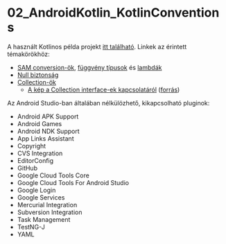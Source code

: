 # 02_AndroidKotlin_KotlinConventions


A használt Kotlinos példa projekt [itt található](/KotlinDemos/). Linkek az érintett témakörökhöz:

- [SAM conversion-ök](https://kotlinlang.org/docs/reference/java-interop.html#sam-conversions), [függvény típusok](https://kotlinlang.org/docs/reference/lambdas.html#function-types) és [lambdák](https://kotlinlang.org/docs/reference/lambdas.html#lambda-expressions-and-anonymous-functions)
- [Null biztonság](https://kotlinlang.org/docs/reference/null-safety.html)
- [Collection-ök ](https://kotlinlang.org/docs/reference/collections.html)
  - [A kép a Collection interface-ek kapcsolatáról](https://cdn-images-1.medium.com/max/723/1*ESQLaTW4nDxgMvMeSZk0mg.png)  ([forrás](https://www.runtastic.com/blog/en/kotlin-collections-inside-part-1/?utm_content=read_more_link&utm_source=runtastic&utm_medium=medium.com&utm_campaign=medium.com_post))

Az Android Studio-ban általában nélkülözhető, kikapcsolható pluginok:
- Android APK Support
- Android Games
- Android NDK Support
- App Links Assistant
- Copyright
- CVS Integration
- EditorConfig
- GitHub
- Google Cloud Tools Core
- Google Cloud Tools For Android Studio
- Google Login
- Google Services
- Mercurial Integration
- Subversion Integration
- Task Management
- TestNG-J
- YAML